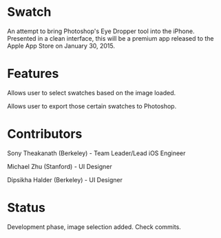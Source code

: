 # Swatch
An attempt to bring Photoshop's Eye Dropper tool into the iPhone. Presented in a clean interface, this will be a premium app released to the Apple App Store on January 30, 2015.

# Features
Allows user to select swatches based on the image loaded.

Allows user to export those certain swatches to Photoshop. 

# Contributors
Sony Theakanath (Berkeley) - Team Leader/Lead iOS Engineer

Michael Zhu (Stanford) - UI Designer

Dipsikha Halder (Berkeley) - UI Designer

# Status
Development phase, image selection added. Check commits.
